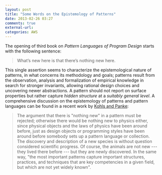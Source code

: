 ```yaml
---
layout: post
title: "Some Words on the Epistemology of Patterns"
date: 2013-02-26 03:27
comments: true
external-url:
categories: AWS
---
```


The opening of third book on *Pattern Languages of Program Design* starts with the following sentence:

> What’s new here is that there’s nothing new here.

This single assertion seems to characterize the epistemological nature of patterns, in what concerns its methodology and goals; patterns result from the observation, analysis and formalization of empirical knowledge in search for stronger invariants, allowing rational design choices and uncovering newer abstractions. A pattern should not report on surface properties but rather capture *hidden structure* at a *suitably general level*. A comprehensive discussion on the epistemology of patterns and pattern languages can be found in a recent work by [Kohls and Panke](http://www.hillside.net/plop/2009/papers/ACMVersions/kohls.pdf):

> The argument that there is "nothing new" in a pattern must be rejected; otherwise there would be nothing new to physics either, since physical objects and the laws of physics have been around before, just as design objects or programming styles have been around before somebody sets up a pattern language or collection. The discovery and description of a new species is without question considered scientific progress. Of course, the animals are not new --- they lived there before --- but they are newly discovered. In the same way, "the most important patterns capture important structures, practices, and techniques that are key competencies in a given field, but which are not yet widely known".
